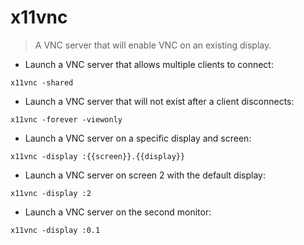 # x11vnc

> A VNC server that will enable VNC on an existing display.

- Launch a VNC server that allows multiple clients to connect:

`x11vnc -shared`

- Launch a VNC server that will not exist after a client disconnects:

`x11vnc -forever -viewonly`

- Launch a VNC server on a specific display and screen:

`x11vnc -display :{{screen}}.{{display}}`

- Launch a VNC server on screen 2 with the default display:

`x11vnc -display :2`

- Launch a VNC server on the second monitor:

`x11vnc -display :0.1`
